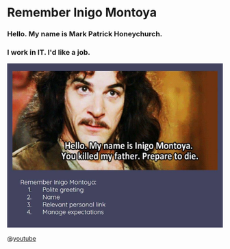 # Remember Inigo Montoya

### Hello. My name is Mark Patrick Honeychurch.

### I work in IT. I'd like a job.

![Remember Inigo Montoya](./Inigo-Montoya-Remember.jpg)

@[youtube](https://youtu.be/6JGp7Meg42U)

